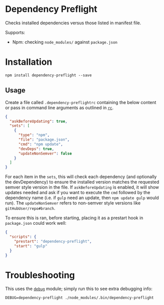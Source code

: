 # Dependency Preflight

Checks installed dependencies versus those listed in manifest file.

Supports:

- Npm: checking `node_modules/` against `package.json`

# Installation

    npm install dependency-preflight --save

## Usage

Create a file called `.dependency-preflightrc` containing the below content or pass in command line arguments as outlined in [`rc`](https://www.npmjs.com/package/rc).

```json
{
  "askBeforeUpdating": true,
  "sets": [
    {
      "type": "npm",
      "file": "package.json",
      "cmd": "npm update",
      "devDeps": true,
      "updateNonSemver": false
    }
  ]
}
```

For each item in the `sets`, this will check each dependency (and optionally the devDependency) to ensure the installed version matches the requested semver style version in the file. If `askBeforeUpdating` is enabled, it will show updates needed and ask if you want to execute the `cmd` followed by the dependency name (i.e. if `gulp` need an update, then `npm update gulp` would run). The `updateNonSemver` refers to non-semver style versions like `gitHubUser/repo#branch`.

To ensure this is ran, before starting, placing it as a prestart hook in `package.json` could work well:
 
```json
{
  "scripts": {
    "prestart": "dependency-preflight",
    "start": "gulp"
  }
}
```

# Troubleshooting

This uses the [`debug`](https://www.npmjs.com/package/debug) module; simply run this to see extra debugging info:

    DEBUG=dependency-preflight ./node_modules/.bin/dependency-preflight
